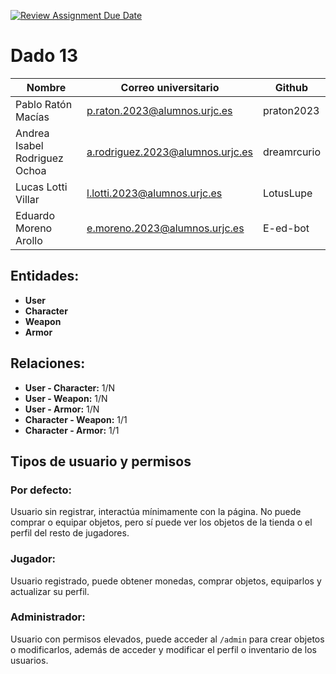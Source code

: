 [![Review Assignment Due Date](https://classroom.github.com/assets/deadline-readme-button-22041afd0340ce965d47ae6ef1cefeee28c7c493a6346c4f15d667ab976d596c.svg)](https://classroom.github.com/a/Jd7ILUgB)

# Dado 13

| Nombre | Correo universitario | Github |
|--------|----------------------|--------|
| Pablo Ratón Macías | p.raton.2023@alumnos.urjc.es | praton2023 |
| Andrea Isabel Rodriguez Ochoa | a.rodriguez.2023@alumnos.urjc.es | dreamrcurio |
| Lucas Lotti Villar | l.lotti.2023@alumnos.urjc.es | LotusLupe |
| Eduardo Moreno Arollo | e.moreno.2023@alumnos.urjc.es | E-ed-bot |

## Entidades:
- **User**
- **Character**
- **Weapon**
- **Armor**

## Relaciones:
- **User - Character:** 1/N  
- **User - Weapon:** 1/N  
- **User - Armor:** 1/N  
- **Character - Weapon:** 1/1  
- **Character - Armor:** 1/1  

## Tipos de usuario y permisos

### Por defecto:  
Usuario sin registrar, interactúa mínimamente con la página. No puede comprar o equipar objetos, pero sí puede ver los objetos de la tienda o el perfil del resto de jugadores.

### Jugador:  
Usuario registrado, puede obtener monedas, comprar objetos, equiparlos y actualizar su perfil.

### Administrador:  
Usuario con permisos elevados, puede acceder al `/admin` para crear objetos o modificarlos, además de acceder y modificar el perfil o inventario de los usuarios.


